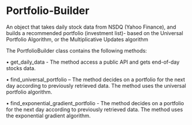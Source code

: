 # Portfolio-Builder
An object that takes daily stock data from NSDQ (Yahoo Finance), and builds a recommended portfolio (investment list)- based on the Universal Portfolio Algorithm, or the Multiplicative Updates algorithm

The PortfolioBuilder class contains the following methods:

• get_daily_data - The method access a public API and gets end-of-day stocks data. 

 • find_universal_portfolio – The method  decides on a portfolio for the next day according to previously retrieved data. The method uses the universal portfolio algorithm.

• find_exponential_gradient_portfolio - The method decides on a portfolio for the next day according to previously retrieved data. The method uses the exponential gradient algorithm.
